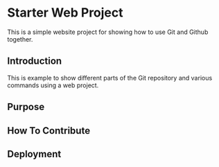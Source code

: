 # Starter Web Project

This is a simple website project for showing how to use Git and Github together.

## Introduction

This is example to show different parts of the Git repository and various commands using a web project.

## Purpose

## How To Contribute

## Deployment